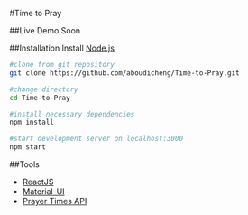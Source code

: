 #Time to Pray

##Live Demo
Soon

##Installation
Install [Node.js](https://nodejs.org/en/)
```bash
#clone from git repository
git clone https://github.com/aboudicheng/Time-to-Pray.git

#change directory
cd Time-to-Pray

#install necessary dependencies
npm install

#start development server on localhost:3000
npm start
```

##Tools
* [ReactJS](https://reactjs.org/)
* [Material-UI](https://material-ui.com/)
* [Prayer Times API](https://aladhan.com/prayer-times-api)
